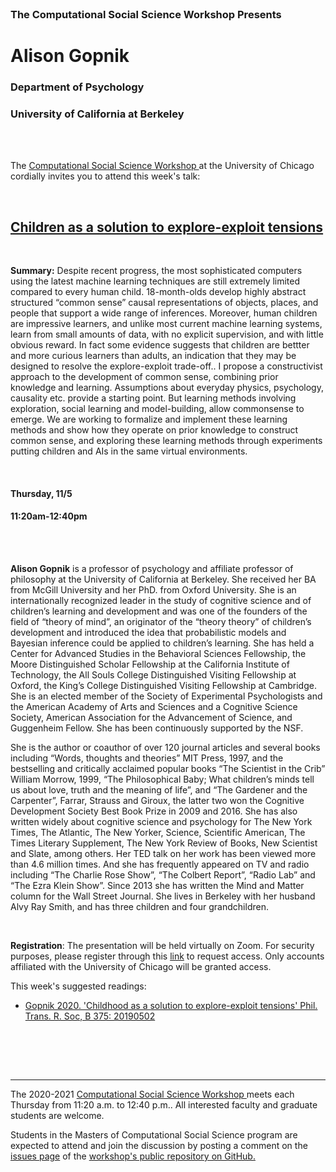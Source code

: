 

<br>

<h3 class=pfblock-header> The Computational Social Science Workshop Presents </h3>

<h1 class=pfblock-header3> Alison Gopnik</h1>
<h3 class=pfblock-header3> Department of Psychology </h3>
<h3 class=pfblock-header3> University of California at Berkeley </h3>

<br><br>



<p class=pfblock-header3>The <a href="https://macss.uchicago.edu/content/computation-workshop"> Computational Social Science Workshop </a> at the University of Chicago cordially invites you to attend this week's talk:</p>



<br>

<div class=pfblock-header3>
<h2 class=pfblock-header>
  <a href=https://github.com/uchicago-computation-workshop/Fall2020/tree/master/11-5_Gopnik> Children as a solution to explore-exploit tensions </a>
</h2>

<br>
</div>



<p class=footertext2>

**Summary:** Despite recent progress, the most sophisticated computers using the latest machine learning techniques are still extremely limited compared to every human child. 18-month-olds develop highly abstract structured “common sense” causal representations of objects, places, and people that support a wide range of inferences. Moreover, human children are impressive learners, and unlike most current machine learning systems, learn from small amounts of data, with no explicit supervision, and with little obvious reward. In fact some evidence suggests that children are bettter and more curious learners than adults, an indication that they may be designed to resolve the explore-exploit trade-off.. I propose a constructivist approach to the development of common sense, combining prior knowledge and learning. Assumptions about everyday physics, psychology, causality etc. provide a starting point. But learning methods involving exploration, social learning and model-building, allow commonsense to emerge. We are working to formalize and implement these learning methods and show how they operate on prior knowledge to construct common sense, and exploring these learning methods through experiments putting children and AIs in the same virtual environments.

</p>

<br>

<h4 class=pfblock-header3> Thursday, 11/5 </h4>
<h4 class=pfblock-header3> 11:20am-12:40pm </h4>

<br><br>

<p class=footertext2>

**Alison Gopnik** is a professor of psychology and affiliate professor of philosophy at the University of California at Berkeley. She received her BA from McGill University and her PhD. from Oxford University. She is an internationally recognized leader in the study of cognitive science and of children’s learning and development and was one of the founders of the field of “theory of mind”, an originator of the “theory theory” of children’s development and introduced the idea that probabilistic models and Bayesian inference could be applied to children’s learning. She has held a Center for Advanced Studies in the Behavioral Sciences Fellowship, the Moore Distinguished Scholar Fellowship at the California Institute of Technology, the All Souls College Distinguished Visiting Fellowship at Oxford, the King’s College Distinguished Visiting Fellowship at Cambridge. She is an elected member of the Society of Experimental Psychologists and the American Academy of Arts and Sciences and a Cognitive Science Society, American Association for the Advancement of Science, and Guggenheim Fellow. She has been continuously supported by the NSF.

She is the author or coauthor of over 120 journal articles and several books including “Words, thoughts and theories” MIT Press, 1997, and the bestselling and critically acclaimed popular books  “The Scientist in the Crib” William Morrow, 1999, “The Philosophical Baby; What children’s minds tell us about love, truth and the meaning of life”, and “The Gardener and the Carpenter”, Farrar, Strauss and Giroux, the latter two won the Cognitive Development Society Best Book Prize in 2009 and 2016. She has also written widely about cognitive science and psychology for The New York Times, The Atlantic, The New Yorker, Science, Scientific American, The Times Literary Supplement, The New York Review of Books, New Scientist and Slate, among others. Her TED talk on her work has been viewed more than 4.6 million times. And she has frequently appeared on TV and radio including “The Charlie Rose Show”, “The Colbert Report”, “Radio Lab” and “The Ezra Klein Show”. Since 2013 she has written the Mind and Matter column for the Wall Street Journal. She lives in Berkeley with her husband Alvy Ray Smith, and has three children and four grandchildren.

</p>

<br>

<p class=footertext2>

**Registration**: The presentation will be held virtually on Zoom. For security purposes, please register through this [link](https://uchicago.zoom.us/meeting/register/tJYlf-GtrDsqGd11-iN0x3EnaNGm0Jhuk2nC) to request access. Only accounts affiliated with the University of Chicago will be granted access.
</p>

This week's suggested readings:

- [Gopnik 2020. 'Childhood as a solution to explore-exploit tensions' Phil. Trans. R. Soc, B 375: 20190502](https://github.com/uchicago-computation-workshop/Fall2020/blob/master/11-5_Gopnik/Gopnik_Phil_Trans_2020.pdf)


<br>

<br><br>


---

<p class=footertext> The 2020-2021 <a href="https://macss.uchicago.edu/content/computation-workshop"> Computational Social Science Workshop </a> meets each Thursday from 11:20 a.m. to 12:40 p.m.. All interested faculty and graduate students are welcome.</p>



<p class=footertext>Students in the Masters of Computational Social Science program are expected to attend and join the discussion by posting a comment on the <a href=https://github.com/uchicago-computation-workshop/Fall2020/issues/7>issues page</a> of the <a href=https://github.com/uchicago-computation-workshop/Fall2020/tree/master/11-5_Gopnik>workshop's public repository on GitHub.</a></p>
